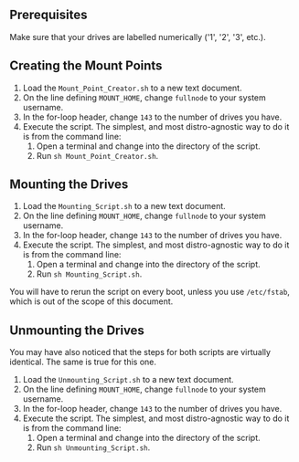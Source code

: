 ## Prerequisites

Make sure that your drives are labelled numerically ('1', '2', '3', etc.).

## Creating the Mount Points

1. Load the `Mount_Point_Creator.sh` to a new text document.
2. On the line defining `MOUNT_HOME`, change `fullnode` to your system username.
3. In the for-loop header, change `143` to the number of drives you have.
4. Execute the script. The simplest, and most distro-agnostic way to do it is from the command line:
   1. Open a terminal and change into the directory of the script.
   2. Run `sh Mount_Point_Creator.sh`.

## Mounting the Drives

1. Load the `Mounting_Script.sh` to a new text document.
2. On the line defining `MOUNT_HOME`, change `fullnode` to your system username.
3. In the for-loop header, change `143` to the number of drives you have.
4. Execute the script. The simplest, and most distro-agnostic way to do it is from the command line:
   1. Open a terminal and change into the directory of the script.
   2. Run `sh Mounting_Script.sh`.

You will have to rerun the script on every boot, unless you use `/etc/fstab`, which is out of the scope of this document.

## Unmounting the Drives

You may have also noticed that the steps for both scripts are virtually identical. The same is true for this one.

1. Load the `Unmounting_Script.sh` to a new text document.
2. On the line defining `MOUNT_HOME`, change `fullnode` to your system username.
3. In the for-loop header, change `143` to the number of drives you have.
4. Execute the script. The simplest, and most distro-agnostic way to do it is from the command line:
   1. Open a terminal and change into the directory of the script.
   2. Run `sh Unmounting_Script.sh`.
